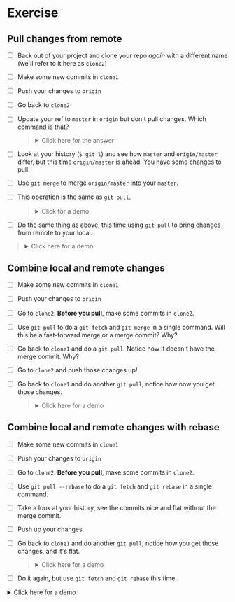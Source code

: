 # Exercise

## Pull changes from remote

- [ ] Back out of your project and clone your repo *again* with a different name (we'll refer to it here as `clone2`)
- [ ] Make some new commits in `clone1`
- [ ] Push your changes to `origin`
- [ ] Go back to `clone2`
- [ ] Update your ref to `master` in `origin` but don't pull changes. Which command is that?

  > <details><summary>Click here for the answer</summary>
  > 
  > ```bash
  > $ git fetch
  > ```
  > 
  > </details>

- [ ] Look at your history (`$ git l`) and see how `master` and `origin/master` differ, but this time `origin/master` is ahead. You have some changes to pull!
- [ ] Use `git merge` to merge `origin/master` into your `master`.
- [ ] This operation is the same as `git pull`.

  > <details><summary>Click for a demo</summary>
  > 
  > https://s9.gifyu.com/images/demo4ff8bbbd70868838.gif
  > 
  > </details>

- [ ] Do the same thing as above, this time using `git pull` to bring changes from remote to your local.

> <details><summary>Click here for a demo</summary>
>
> https://s9.gifyu.com/images/demodf735b4d5e9b29ba.gif
>
> </details>

## Combine local and remote changes

- [ ] Make some new commits in `clone1`
- [ ] Push your changes to `origin`
- [ ] Go to `clone2`. **Before you pull**, make some commits in `clone2`.
- [ ] Use `git pull` to do a `git fetch` and `git merge` in a single command. Will this be a fast-forward merge or a merge commit? Why?
- [ ] Go back to `clone1` and do a `git pull`. Notice how it doesn't have the merge commit. Why?
- [ ] Go to `clone2` and push those changes up!
- [ ] Go back to `clone1` and do another `git pull`, notice how now you get those changes.

  > <details><summary>Click here for a demo</summary>
  > 
  > https://s9.gifyu.com/images/demodf9e2234cbe0c481.gif
  > 
  > </details>

## Combine local and remote changes with rebase

- [ ] Make some new commits in `clone1`
- [ ] Push your changes to `origin`
- [ ] Go to `clone2`. **Before you pull**, make some commits in `clone2`.
- [ ] Use `git pull --rebase` to do a `git fetch` and `git rebase` in a single command.
- [ ] Take a look at your history, see the commits nice and flat without the merge commit.
- [ ] Push up your changes.
- [ ] Go back to `clone1` and do another `git pull`, notice how you get those changes, and it's flat.

  > <details><summary>Click here for a demo</summary>
  > 
  > https://s9.gifyu.com/images/demo18a1b26a3c1f51ad.gif
  > 
  > </details>

- [ ] Do it again, but use `git fetch` and `git rebase` this time.

<details><summary>Click here for a demo</summary>

https://s9.gifyu.com/images/demoac06a1a0cd9cdb29.gif

</details>
